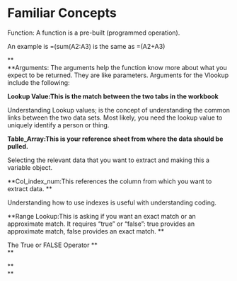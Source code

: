 # Familiar Concepts

Function: A function is a pre-built \(programmed operation\).

An example is =\(sum\(A2:A3\) is the same as =\(A2+A3\)

**    
**Arguments: The arguments help the function know more about what you expect to be returned. They are like parameters. Arguments for the Vlookup include the following:

**Lookup Value:This is the match between the two tabs in the workbook**

Understanding Lookup values; is the concept of understanding the common links between the two data sets. Most likely, you need the lookup value to uniquely identify a person or thing.

**Table\_Array:This is your reference sheet from where the data should be pulled.**

Selecting the relevant data that you want to extract and making this a variable object.

**Col\_index\_num:This references the column from which you want to extract data. **

Understanding how to use indexes is useful with understanding coding.

**Range Lookup:This is asking if you want an exact match or an approximate match. It requires “true” or “false”: true provides an approximate match, false provides an exact match. **

The True or FALSE Operator **    
**

**    
**

